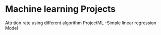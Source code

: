 # Machine learning Projects
Attrition rate using different algorithm
ProjectML -Simple linear regression Model
